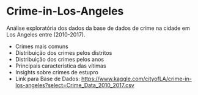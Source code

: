 # Crime-in-Los-Angeles
Análise exploratória dos dados da base de dados de crime na cidade em Los Angeles entre (2010-2017).
 - Crimes mais comuns
 - Distribuição dos crimes pelos distritos
 - Distribuição dos crimes pelos anos
 - Principais característica das vítimas
 - Insights sobre crimes de estupro
 - Link para Base de Dados: https://www.kaggle.com/cityofLA/crime-in-los-angeles?select=Crime_Data_2010_2017.csv
